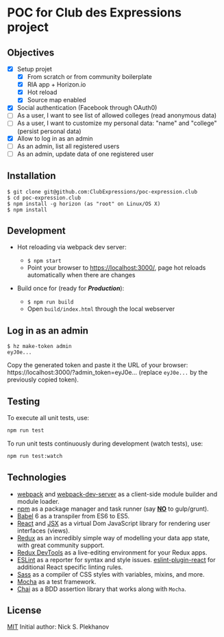 # POC for Club des Expressions project

## Objectives

- [x] Setup projet
  - [x] From scratch or from community boilerplate
  - [x] RIA app + Horizon.io
  - [x] Hot reload
  - [x] Source map enabled
- [x] Social authentication (Facebook through OAuth0)
- [ ] As a user, I want to see list of allowed colleges (read anonymous data)
- [ ] As a user, I want to customize my personal data: "name" and "college" (persist personal data)
- [x] Allow to log in as an admin
- [ ] As an admin, list all registered users
- [ ] As an admin, update data of one registered user

## Installation

```
$ git clone git@github.com:ClubExpressions/poc-expression.club
$ cd poc-expression.club
$ npm install -g horizon (as "root" on Linux/OS X)
$ npm install
```

## Development

* Hot reloading via webpack dev server:
  * `$ npm start`
  * Point your browser to [https://localhost:3000/](https://localhost:3000/), page hot reloads automatically when there are changes

* Build once for (ready for ***Production***):
  * `$ npm run build`
  * Open `build/index.html` through the local webserver

## Log in as an admin

```
$ hz make-token admin
eyJ0e...
```

Copy the generated token and paste it the URL of your browser: https://localhost:3000/?admin_token=eyJ0e... 
(replace `eyJ0e...` by the previously copied token).

## Testing

To execute all unit tests, use:

```sh
npm run test
```

To run unit tests continuously during development (watch tests), use:

```sh
npm run test:watch
```

## Technologies

- [webpack](http://webpack.github.io/) and [webpack-dev-server](https://webpack.github.io/docs/webpack-dev-server.html) as a client-side module builder and module loader.
- [npm](https://www.npmjs.com/) as a package manager and task runner (say [**NO**](http://blog.keithcirkel.co.uk/why-we-should-stop-using-grunt/) to gulp/grunt).
- [Babel](http://babeljs.io/) 6 as a transpiler from ES6 to ES5.
- [React](https://facebook.github.io/react/) and [JSX](https://facebook.github.io/jsx/) as a virtual Dom JavaScript library for rendering user interfaces (views).
- [Redux](http://redux.js.org/) as an incredibly simple way of modelling your data app state, with great community support.
- [Redux DevTools](https://github.com/gaearon/redux-devtools) as a live-editing environment for your Redux apps.
- [ESLint](http://eslint.org/) as a reporter for syntax and style issues. [eslint-plugin-react](https://github.com/yannickcr/eslint-plugin-react) for additional React specific linting rules.
- [Sass](http://sass-lang.com/) as a compiler of CSS styles with variables, mixins, and more.
- [Mocha](https://mochajs.org/) as a test framework.
- [Chai](http://chaijs.com/) as a BDD assertion library that works along with `Mocha`.


## License

[MIT](http://opensource.org/licenses/MIT)
Initial author: Nick S. Plekhanov
